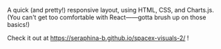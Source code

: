 A quick (and pretty!) responsive layout, using HTML, CSS, and Charts.js. (You can't get too comfortable with React——gotta brush up on those basics!)

Check it out at https://seraphina-b.github.io/spacex-visuals-2/ !